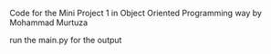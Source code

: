 Code for the Mini Project 1 in Object Oriented Programming way by Mohammad Murtuza

run the main.py for the output
